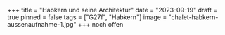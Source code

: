 +++
title = "Habkern und seine Architektur"
date = "2023-09-19"
draft = true
pinned = false
tags = ["G27f", "Habkern"]
image = "chalet-habkern-aussenaufnahme-1.jpg"
+++
noch offen